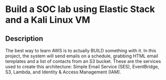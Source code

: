 <h1>Build a SOC lab using Elastic Stack and a Kali Linux VM</h1>

 <h2>Description</h2>
The best way to learn AWS is to actually BUILD something with it. In this project, the system will send emails on a schedule, grabbing HTML email templates and a list of contacts from an S3 bucket. These are the services used to create this architecture: Simple Email Service (SES), EventBridge, S3, Lambda, and Identity & Access Management (IAM).
<br />
